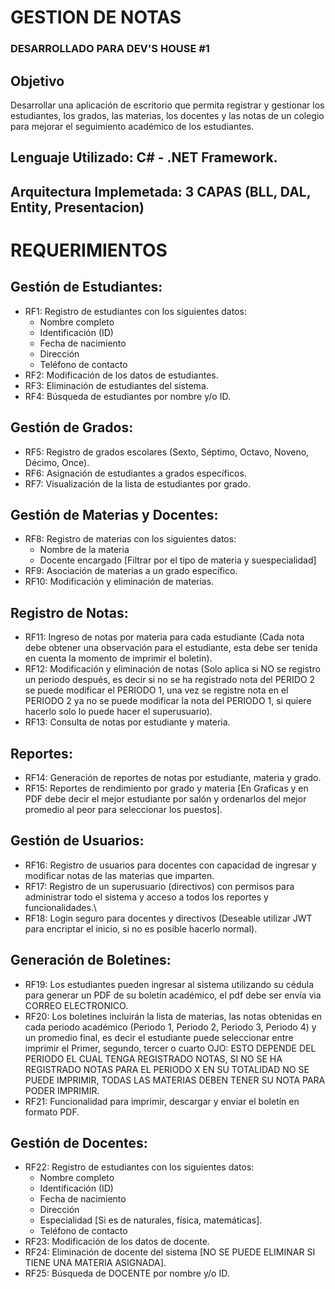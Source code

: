 # GESTION DE NOTAS

### DESARROLLADO PARA DEV'S HOUSE #1

## Objetivo
Desarrollar una aplicación de escritorio que permita registrar y gestionar los estudiantes, los grados, las materias, los docentes y las notas de un colegio para mejorar el seguimiento académico de los estudiantes.

## Lenguaje Utilizado: C# - .NET Framework.
## Arquitectura Implemetada: 3 CAPAS (BLL, DAL, Entity, Presentacion)

# REQUERIMIENTOS

## Gestión de Estudiantes:
 * RF1: Registro de estudiantes con los siguientes datos:
   - Nombre completo
   - Identificación (ID)
   - Fecha de nacimiento
   - Dirección
   - Teléfono de contacto
* RF2: Modificación de los datos de estudiantes.
* RF3: Eliminación de estudiantes del sistema.
* RF4: Búsqueda de estudiantes por nombre y/o ID.

## Gestión de Grados:
* RF5: Registro de grados escolares (Sexto, Séptimo, Octavo, Noveno, Décimo, Once).
* RF6: Asignación de estudiantes a grados específicos.
* RF7: Visualización de la lista de estudiantes por grado.

## Gestión de Materias y Docentes:
* RF8: Registro de materias con los siguientes datos:
    - Nombre de la materia
    - Docente encargado [Filtrar por el tipo de materia y suespecialidad]
* RF9: Asociación de materias a un grado específico.
* RF10: Modificación y eliminación de materias.

## Registro de Notas:
* RF11: Ingreso de notas por materia para cada estudiante (Cada nota debe obtener una observación para el estudiante, esta debe ser tenida en cuenta la momento de imprimir el boletin).
* RF12: Modificación y eliminación de notas (Solo aplica si NO se registro un periodo después, es decir si no se ha registrado nota del PERIDO 2 se puede modificar el PERIODO 1, una vez se registre nota en el PERIODO 2 ya no se puede modificar la nota del PERIODO 1, si quiere hacerlo solo lo puede hacer el superusuario).
* RF13: Consulta de notas por estudiante y materia.

## Reportes:
* RF14: Generación de reportes de notas por estudiante, materia y grado.
* RF15: Reportes de rendimiento por grado y materia [En Graficas y en PDF debe decir el mejor estudiante por salón y ordenarlos del mejor promedio al peor para seleccionar los puestos].

## Gestión de Usuarios:
* RF16: Registro de usuarios para docentes con capacidad de ingresar y modificar notas de las materias que imparten.
* RF17: Registro de un superusuario (directivos) con permisos para administrar todo el sistema y acceso a todos los reportes y funcionalidades.\
* RF18: Login seguro para docentes y directivos (Deseable utilizar JWT para encriptar el inicio, si no es posible hacerlo normal).

## Generación de Boletines:
* RF19: Los estudiantes pueden ingresar al sistema utilizando su cédula para generar un PDF de su boletín académico, el pdf debe ser envía via CORREO ELECTRONICO.
* RF20: Los boletines incluirán la lista de materias, las notas obtenidas en cada periodo académico (Periodo 1, Periodo 2, Periodo 3, Periodo 4) y un promedio final, es decir el estudiante puede seleccionar entre imprimir el Primer, segundo, tercer o cuarto OJO: ESTO DEPENDE DEL PERIODO EL CUAL TENGA REGISTRADO NOTAS, SI NO SE HA REGISTRADO NOTAS PARA EL PERIODO X EN SU TOTALIDAD NO SE PUEDE IMPRIMIR, TODAS LAS MATERIAS DEBEN TENER SU NOTA PARA PODER IMPRIMIR.
* RF21: Funcionalidad para imprimir, descargar y enviar el boletín en formato PDF.

## Gestión de Docentes:
* RF22: Registro de estudiantes con los siguientes datos:
  - Nombre completo
  - Identificación (ID)
  - Fecha de nacimiento
  - Dirección
  - Especialidad [Si es de naturales, física, matemáticas].
  - Teléfono de contacto
* RF23: Modificación de los datos de docente.
* RF24: Eliminación de docente del sistema [NO SE PUEDE ELIMINAR SI TIENE UNA MATERIA ASIGNADA].
* RF25: Búsqueda de DOCENTE por nombre y/o ID.
